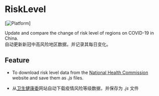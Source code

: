 # RiskLevel
[![Platform](https://img.shields.io/badge/Platform-Windows-green)]

Update and compare the change of risk level of regions on COVID-19 in China.  
自动更新新冠中高风险地区数据，并记录其每日变化。

## Feature

- To download risk level data from the [National Health Commission](http://bmfw.www.gov.cn/yqfxdjcx/risk.html) website and save them as *.js* files.

- 从[卫生健康委](http://bmfw.www.gov.cn/yqfxdjcx/risk.html)网站自动下载疫情风险等级数据，并保存为 *.js* 文件
